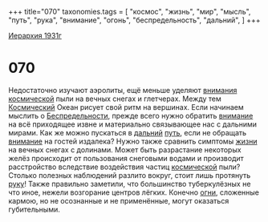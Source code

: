 +++
title="070"
taxonomies.tags = [
"космос",
"жизнь",
"мир",
"мысль",
"путь",
"рука",
"внимание",
"огонь",
"беспредельность",
"дальний",
]
+++

[Иерархия 1931г](/agni/19312)

# 070
Недостаточно изучают аэролиты, ещё меньше уделяют [внимания](/tags/[внимание](/tags/внимание)) [космической](/tags/космос) пыли на вечных снегах и глетчерах. Между тем [Космический](/tags/космос) Океан рисует свой ритм на вершинах. Если начинаем мыслить о [Беспредельности](/tags/беспредельность), прежде всего нужно обратить [внимание](/tags/внимание) на всё приходящее извне и материально связывающее нас с дальними мирами. Как же можно пускаться в [дальний](/tags/дальний) [путь](/tags/путь), если не обращать [внимание](/tags/внимание) на гостей издалека? Нужно также сравнить симптомы [жизни](/tags/жизнь) на вечных снегах с долинами. Может быть разрастание некоторых желёз происходит от пользования снеговыми водами и производит расстройство вследствие воздействия частиц [космической](/tags/космос) пыли? Столько полезных наблюдений разлито вокруг, стоит лишь протянуть [руку](/tags/рука)! Также правильно заметили, что большинство туберкулёзных не что иное, нежели возгорание центров лёгких. Конечно [огни](/tags/огонь), сложенные кармою, но не осознанные и не применённые, могут оказаться губительными.   

